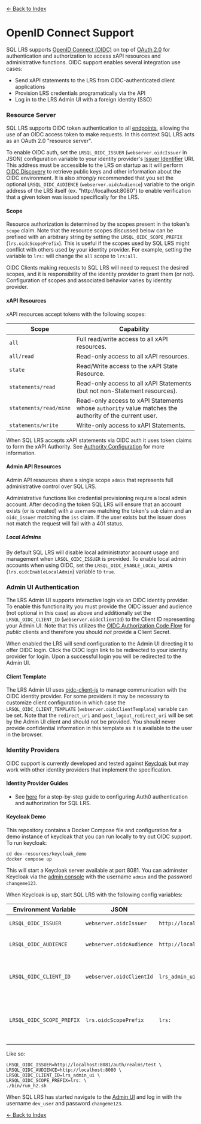 [<- Back to Index](index.md)

# OpenID Connect Support

SQL LRS supports [OpenID Connect (OIDC)](https://openid.net/connect/) on top of [OAuth 2.0](https://oauth.net/2/) for authentication and authorization to access xAPI resources and administrative functions. OIDC support enables several integration use cases:

* Send xAPI statements to the LRS from OIDC-authenticated client applications
* Provision LRS credentials programatically via the API
* Log in to the LRS Admin UI with a foreign identity (SSO)

### Resource Server

SQL LRS supports OIDC token authentication to all [endpoints](endpoints.md), allowing the use of an OIDC access token to make requests. In this context SQL LRS acts as an OAuth 2.0 "resource server".

To enable OIDC auth, set the `LRSQL_OIDC_ISSUER` (`webserver.oidcIssuer` in JSON) configuration variable to your identity provider's [Issuer Identifier](https://openid.net/specs/openid-connect-core-1_0.html#IssuerIdentifier) URI. This address must be accessible to the LRS on startup as it will perform [OIDC Discovery](https://openid.net/specs/openid-connect-discovery-1_0.html) to retrieve public keys and other information about the OIDC environment. It is also *strongly* recommended that you set the optional `LRSQL_OIDC_AUDIENCE` (`webserver.oidcAudience`) variable to the origin address of the LRS itself (ex. "http://localhost:8080") to enable verification that a given token was issued specifically for the LRS.

#### Scope

Resource authorization is determined by the scopes present in the token's `scope` claim. Note that the resource scopes discussed below can be prefixed with an arbitrary string by setting the `LRSQL_OIDC_SCOPE_PREFIX` (`lrs.oidcScopePrefix`). This is useful if the scopes used by SQL LRS might conflict with others used by your identity provider. For example, setting the variable to `lrs:` will change the `all` scope to `lrs:all`.

OIDC Clients making requests to SQL LRS will need to request the desired scopes, and it is responsibility of the identity provider to grant them (or not). Configuration of scopes and associated behavior varies by identity provider.

#### xAPI Resources

xAPI resources accept tokens with the following scopes:

| Scope                  | Capability                                    |
| ---                    | ---                                           |
| `all`                  | Full read/write access to all xAPI resources. |
| `all/read`             | Read-only access to all xAPI resources.       |
| `state`                | Read/Write access to the xAPI State Resource. |
| `statements/read`      | Read-only access to all xAPI Statements (but not non-Statement resources). |
| `statements/read/mine` | Read-only access to xAPI Statements whose `authority` value matches the authority of the current user. |
| `statements/write`     | Write-only access to xAPI Statements.          |

When SQL LRS accepts xAPI statements via OIDC auth it uses token claims to form the xAPI Authority. See [Authority Configuration](authority.md#oidc-authority) for more information.

#### Admin API Resources

Admin API resources share a single scope `admin` that represents full administrative control over SQL LRS.

Administrative functions like credential provisioning require a local admin account. After decoding the token SQL LRS will ensure that an account exists (or is created) with a `username` matching the token's `sub` claim and an `oidc_issuer` matching the `iss` claim. If the user exists but the issuer does not match the request will fail with a 401 status.

##### Local Admins

By default SQL LRS will disable local administrator account usage and management when `LRSQL_OIDC_ISSUER` is provided. To enable local admin accounts when using OIDC, set the `LRSQL_OIDC_ENABLE_LOCAL_ADMIN` (`lrs.oidcEnableLocalAdmin`) variable to `true`.

### Admin UI Authentication

The LRS Admin UI supports interactive login via an OIDC identity provider. To enable this functionality you must provide the OIDC issuer and audience (not optional in this case) as above and additionally set the `LRSQL_OIDC_CLIENT_ID` (`webserver.oidcClientId`) to the Client ID representing your Admin UI. Note that this utilizes the [OIDC Authorization Code Flow](https://openid.net/specs/openid-connect-core-1_0.html#CodeFlowAuth) for *public* clients and therefore you should *not* provide a Client Secret.

When enabled the LRS will send configuration to the Admin UI directing it to offer OIDC login. Click the OIDC login link to be redirected to your identity provider for login. Upon a successful login you will be redirected to the Admin UI.

#### Client Template

The LRS Admin UI uses [oidc-client-js](https://github.com/IdentityModel/oidc-client-js) to manage communication with the OIDC identity provider. For some providers it may be necessary to customize client configuration in which case the `LRSQL_OIDC_CLIENT_TEMPLATE` (`webserver.oidcClientTemplate`) variable can be set. Note that the `redirect_uri` and `post_logout_redirect_uri` will be set by the Admin UI client and should not be provided. You should never provide confidential information in this template as it is available to the user in the browser.

### Identity Providers

OIDC support is currently developed and tested against [Keycloak](https://www.keycloak.org/) but may work with other identity providers that implement the specification.

#### Identity Provider Guides

* See [here](oidc/auth0.md) for a step-by-step guide to configuring Auth0 authentication and authorization for SQL LRS.

#### Keycloak Demo

This repository contains a Docker Compose file and configuration for a demo instance of keycloak that you can run locally to try out OIDC support. To run keycloak:

    cd dev-resources/keycloak_demo
    docker compose up

This will start a Keycloak server available at port 8081. You can adminster Keycloak via the [admin console](http://localhost:8081/auth/admin/master/console/) with the username `admin` and the password `changeme123`.

When Keycloak is up, start SQL LRS with the following config variables:

| Environment Variable      | JSON                     | Value                                  | Notes                                                             |
| ---                       | ---                      | ---                                    | ---                                                               |
| `LRSQL_OIDC_ISSUER`       | `webserver.oidcIssuer`   | `http://localhost:8081/auth/realms/test` | Keycloak realm uri.                                               |
| `LRSQL_OIDC_AUDIENCE`     | `webserver.oidcAudience` | `http://localhost:8080`                  | The origin address of the LRS.                                    |
| `LRSQL_OIDC_CLIENT_ID`    | `webserver.oidcClientId` | `lrs_admin_ui`                         | This is the ID of the preconfigured client in Keycloak.           |
| `LRSQL_OIDC_SCOPE_PREFIX` | `lrs.oidcScopePrefix`    | `lrs:`                                 | Prefix scopes so general names like `all` do not cause collision. |

Like so:

    LRSQL_OIDC_ISSUER=http://localhost:8081/auth/realms/test \
    LRSQL_OIDC_AUDIENCE=http://localhost:8080 \
    LRSQL_OIDC_CLIENT_ID=lrs_admin_ui \
    LRSQL_OIDC_SCOPE_PREFIX=lrs: \
    ./bin/run_h2.sh

When SQL LRS has started navigate to the [Admin UI](http://localhost:8080/admin/index.html) and log in with the username `dev_user` and password `changeme123`.

[<- Back to Index](index.md)
